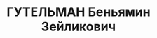 ---
title: ГУТЕЛЬМАН Беньямин Зейликович
description: 'Родился в 1902 г., г. Балта, Подольская губ.,

  Приговорен: 27 декабря 1937 г.

  Приговор: ВМН'
---